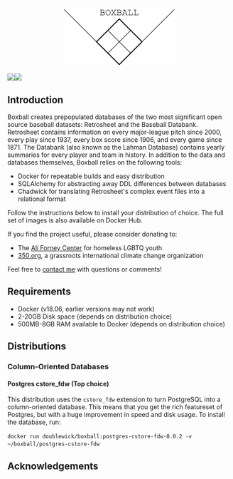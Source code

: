 <p align="center">
<img src="./assets/boxball.jpg" width="50%">
</p>
<p>
<a href="https://circleci.com/gh/droher/boxball">
    <img src="https://circleci.com/gh/droher/boxball.svg?style=shield&circle-token=2b78bfd4c600c640c479f2f2d9eaa38823ad8b96" align="left" />
</a>
<a href="https://codecov.io/gh/droher/boxball">
  <img src="https://codecov.io/gh/droher/boxball/branch/master/graph/badge.svg?token=EFOhQUQcHk" align="left" />
</a>
<br>
</p>

## Introduction
Boxball creates prepopulated databases of the two most significant open source baseball datasets: Retrosheet and the
Baseball Databank. Retrosheet contains information on every major-league pitch since 2000, every play since 1937,
every box score since 1906, and every game since 1871. The Databank (also known as the Lahman Database) contains yearly
summaries for every player and team in history. In addition to the data and databases themselves, Boxball relies on the following tools:
 * Docker for repeatable builds and easy distribution
 * SQLAlchemy for abstracting away DDL differences between databases
 * Chadwick for translating Retrosheet's complex event files into a relational format

Follow the instructions below to install your distribution of choice. The full set of images is also available on
Docker Hub.

If you find the project useful, please consider donating to:
* The [Ali Forney Center](https://aliforneycenter.donordrive.com/index.cfm?fuseaction=donate.general) for homeless LGBTQ youth
* [350.org](https://act.350.org/donate/build/), a grassroots international climate change organization

Feel free to [contact me](mailto:david@boxball.io) with questions or comments! 

## Requirements
* Docker (v18.06, earlier versions may not work)
* 2-20GB Disk space (depends on distribution choice)
* 500MB-8GB RAM available to Docker (depends on distribution choice)
## Distributions
### Column-Oriented Databases
#### Postgres cstore_fdw (Top choice)
This distribution uses the `cstore_fdw` extension to turn PostgreSQL into a column-oriented database. This means that you
get the rich featureset of Postgres, but with a huge improvement in speed and disk usage. To install the database, run:

`docker run doublewick/boxball:postgres-cstore-fdw-0.0.2 -v ~/boxball/postgres-cstore-fdw`
## Acknowledgements

